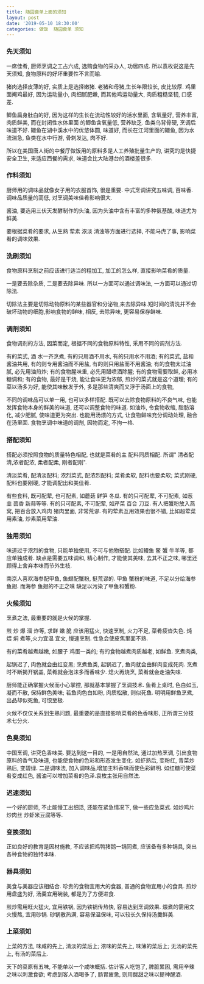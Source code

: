 ```yaml
---
title: 随园食单上面的须知
layout: post
date: '2019-05-10 18:30:00'
categories: 做饭  随园食单 须知
---
```


### 先天须知
一席佳肴, 厨师烹调之工占六成, 选购食物的采办人, 功居四成. 所以袁枚说这是先天须知, 食物原料的好坏重要性不言而喻.
	
猪肉选择皮薄的好, 实质上是选择嫩猪. 老猪和母猪,生长年限较长, 皮比较厚.  鸡里面阉鸡最好,  因为运动量小, 肉细腻肥嫩, 而其他鸡运动量大, 肉质粗糙坚韧, 口感差.

鲫鱼扁身肚白的好, 因为这样的生长在流动性较好的活水里面, 含氧量好, 营养丰富, 肉质鲜美, 而在封闭性水体里面 的鲫鱼含氧量低, 营养缺乏. 鱼类乌背骨硬, 烹调后味道不好.  鳗鱼在湖中溪水中的优悠体圆, 味道好, 而长在江河里面的鳗鱼, 因为水流湍急, 鱼类在水中行游, 骨刺发达, 肉不好.

所以在美国唐人街的中餐厅做饭用的原料多是人工养殖批量生产的, 讲究的是快捷安全卫生, 来适应西餐的需求, 味道会比大陆港台的酒楼差很多.
### 作料须知
厨师用的调味品就像女子用的衣服首饰, 很是重要. 中式烹调讲究五味调, 百味香. 调味品质量的高低, 对烹调美味佳肴影响很大. 

酱油, 要选用三伏天发酵制作的头油, 因为头油中含有丰富的多种氨基酸, 味道尤为鲜美. 

要根据菜肴的要求, 从生熟 荤素 浓淡 清浊等方面进行选择, 不能马虎了事, 影响菜肴的调味效果.
### 洗刷须知
食物原料烹制之前应该进行适当的粗加工, 加工的怎么样, 直接影响菜肴的质量.

一是要去除杂质, 二是要去除异味. 所以一方面可以通过调味法, 一方面可以通过切除法. 

切除法主要是切除动物原料的某些器官和分泌物,来去除异味.短时间的清洗并不会破坏动物的细胞,影响食物的鲜味, 相反, 去除异味, 更容易保存鲜味.
### 调剂须知
食物调剂的方法, 因菜而定, 根据不同的食物原料特性, 采用不同的调剂方法.

有的菜式, 酒 水一齐烹煮, 有的只用酒不用水, 有的只用水不用酒; 有的菜式, 盐和酱油共用, 有的则专用酱油而不用盐, 有的则只用盐而不用酱油; 有的食物太过油腻, 必先用油煎炸; 有的食物腥味重, 必先用醋喷洒除腥; 有的食物需要取鲜, 必用冰糖调和; 有的食物, 最好是干烧, 能让食味更为浓郁, 煎炒的菜式就是这个道理; 有的菜以汤多为好, 能使其味散发于外, 多是那些清爽而又浮于汤面上的食物, 

不同的调味品可以单一用, 也可以多样搭配. 既可以去除食物原料的不良气味, 也能发挥食物本身的鲜美的味道, 还可以调整食物的味道. 如油炸, 令食物收缩, 脂肪溶化, 减少肥腻, 使味道更为突出. 也能用汤煨的方式, 让食物鲜味充分调动处理, 融合在汤里面. 食物烹调中味道的调剂, 因物而定, 不拘一格.
### 搭配须知
搭配必须按照食物的质量特色相配, 也就是菜肴的主 配料同质相配. 所谓" 清者配清,浓者配浓, 柔者配柔, 刚者配刚". 

清淡菜肴, 配清淡配料; 浓烈菜式, 配浓烈配料; 菜肴柔软, 配料也要柔软; 菜式刚硬, 配料也要刚硬, 才能调配出和美佳肴.

有些食料, 既可配荤, 也可配素, 如蘑菇  鲜笋 冬瓜. 有的只可配荤, 不可配素, 如葱 韭 茴香  新蒜等等. 有的只可配素, 不可配荤, 如芹菜 百合  刀豆. 有人把蟹粉放入燕窝, 把百合放入鸡肉 猪肉里面, 非常荒谬. 有的荤素互用效果也很不错, 比如超荤菜用素油, 炒素菜用荤油.
### 独用须知
味道过于浓烈的食物, 只能单独使用, 不可与他物搭配. 比如鳗鱼  鳖  蟹 牛羊等, 都应单独成肴. 缺点是需要五味调和, 精心制作, 才能使其美味, 去其不正之味, 哪里还顾得上舍弃本味而节外生枝. 

南京人喜欢海参配甲鱼, 鱼翅配蟹粉, 挺荒谬的. 甲鱼 蟹粉的味道, 不足以分给海参 鱼翅. 而海参 鱼翅的不正之味 缺足以污染了甲鱼和蟹粉.
### 火候须知
烹煮之法, 最重要的就是火候的掌握. 

煎 炒 爆 溜 炸等, 求鲜 嫩 脆 应该用猛火, 快速烹制, 火力不足, 菜肴疲沓失色. 炖 煨 焖 煮等,火力宜温 宜文, 慢速烹制. 性急会使皮焦里面不熟.

有的菜肴越煮越嫩, 如腰子 鸡蛋一类的;  有的食物越煮肉质越老, 如鲜鱼. 烹煮肉类, 

起锅迟了, 肉色就会由红变黑; 烹煮鱼类, 起锅迟了, 鱼肉就会由鲜肉变成死肉. 烹煮时不断揭开锅盖, 菜肴就会泡沫多而香味少. 熄火再烧烹, 菜肴就会走油失味.

厨师能正确掌握火候而小心掌控, 那就基本掌握了烹调技术. 鱼肴上桌时, 色白如玉, 凝而不散, 保持鲜色美味; 若鱼肉色白如粉, 肉质松散, 则似死鱼. 明明用鲜鱼烹煮, 出品却似死鱼, 可恨至极.

火候不仅仅关系到生熟问题, 最重要的是直接影响菜肴的色香味形, 正所谓三分技术七分火.
### 色臭须知
中国烹调, 讲究色香味美. 要达到这一目的, 一是用自然法, 通过加热烹调, 引出食物原料的香气及味道, 也能使食物的色彩和形态发生变化. 如虾熟后, 变粉红, 青菜炒熟后, 变碧绿. 二是调味法, 加入调味品,增加主料香味而使色彩鲜明. 如红糖可使菜肴变成红色, 酱油可以增加菜肴的色泽.袁枚主张用自然法.
### 迟速须知
一个好的厨师, 不止能慢工出细活, 还能在紧急情况下, 做一些应急菜式. 如炒鸡片  炒肉丝  炒虾米豆腐等等.
### 变换须知
正如良好的教育是因材施教, 不应该把鸡鸭猪鹅一锅同煮, 应该备有多种锅具, 突出各种食物的独特本味.
### 器具须知
美食与美器应该相结合. 珍贵的食物宜用大的食器, 普通的食物宜用小的食具. 煎炒用盘盛为好, 汤羹宜用碗装, 都是为了方便进食. 

煎炒需用旺火猛火, 宜用铁锅, 因为铁锅传热快, 容易达到烹调效果. 煨煮的需用文火慢熬, 宜用砂锅. 砂锅散热满, 容易保温保味, 可以较长久保持汤羹鲜美.
### 上菜须知
上菜的方法, 味咸的先上, 清淡的菜后上; 浓味的菜先上, 味薄的菜后上; 无汤的菜先上, 有汤的菜后上. 

天下的菜原有五味, 不能单以一个咸味概括. 估计客人吃饱了, 脾脏累困, 需用辛辣之味以刺激食欲; 考虑到客人酒喝多了, 肠胃疲惫, 则用酸甜之味以提神醒酒.